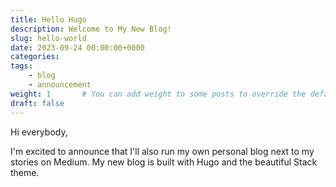 ```yaml
---
title: Hello Hugo
description: Welcome to My New Blog!
slug: hello-world
date: 2023-09-24 00:00:00+0000
categories:
tags:
    - blog
    - announcement
weight: 1       # You can add weight to some posts to override the default sorting (date descending)
draft: false
---
```


Hi everybody,

I'm excited to announce that I'll also run my own personal blog next to my stories on Medium. My new blog is built with Hugo and the beautiful Stack theme.